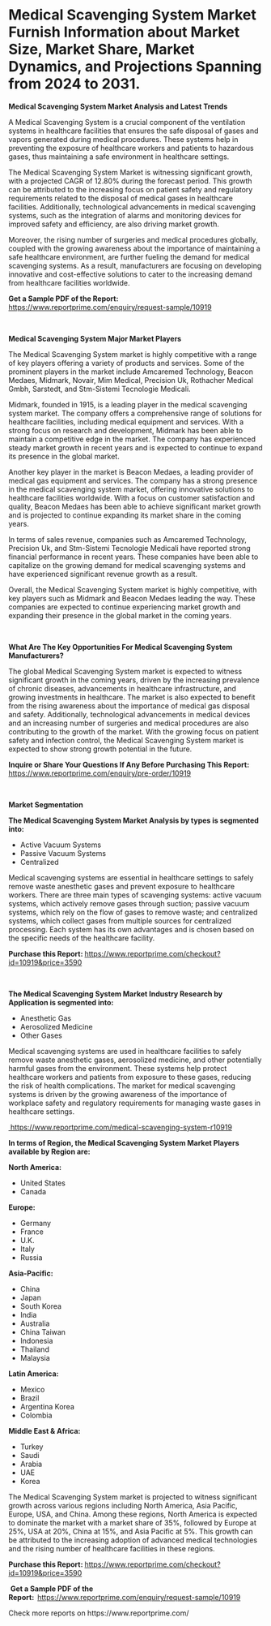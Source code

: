 <p><h1>Medical Scavenging System Market Furnish Information about Market Size, Market Share, Market Dynamics, and Projections Spanning from 2024 to 2031.</h1></p><p><strong>Medical Scavenging System Market Analysis and Latest Trends</strong></p>
<p><p>A Medical Scavenging System is a crucial component of the ventilation systems in healthcare facilities that ensures the safe disposal of gases and vapors generated during medical procedures. These systems help in preventing the exposure of healthcare workers and patients to hazardous gases, thus maintaining a safe environment in healthcare settings.</p><p>The Medical Scavenging System Market is witnessing significant growth, with a projected CAGR of 12.80% during the forecast period. This growth can be attributed to the increasing focus on patient safety and regulatory requirements related to the disposal of medical gases in healthcare facilities. Additionally, technological advancements in medical scavenging systems, such as the integration of alarms and monitoring devices for improved safety and efficiency, are also driving market growth.</p><p>Moreover, the rising number of surgeries and medical procedures globally, coupled with the growing awareness about the importance of maintaining a safe healthcare environment, are further fueling the demand for medical scavenging systems. As a result, manufacturers are focusing on developing innovative and cost-effective solutions to cater to the increasing demand from healthcare facilities worldwide.</p></p>
<p><strong>Get a Sample PDF of the Report:&nbsp;</strong> <a href="https://www.reportprime.com/enquiry/request-sample/10919">https://www.reportprime.com/enquiry/request-sample/10919</a></p>
<p>&nbsp;</p>
<p><strong>Medical Scavenging System Major Market Players</strong></p>
<p><p>The Medical Scavenging System market is highly competitive with a range of key players offering a variety of products and services. Some of the prominent players in the market include Amcaremed Technology, Beacon Medaes, Midmark, Novair, Mim Medical, Precision Uk, Rothacher Medical Gmbh, Sarstedt, and Stm-Sistemi Tecnologie Medicali.</p><p>Midmark, founded in 1915, is a leading player in the medical scavenging system market. The company offers a comprehensive range of solutions for healthcare facilities, including medical equipment and services. With a strong focus on research and development, Midmark has been able to maintain a competitive edge in the market. The company has experienced steady market growth in recent years and is expected to continue to expand its presence in the global market.</p><p>Another key player in the market is Beacon Medaes, a leading provider of medical gas equipment and services. The company has a strong presence in the medical scavenging system market, offering innovative solutions to healthcare facilities worldwide. With a focus on customer satisfaction and quality, Beacon Medaes has been able to achieve significant market growth and is projected to continue expanding its market share in the coming years.</p><p>In terms of sales revenue, companies such as Amcaremed Technology, Precision Uk, and Stm-Sistemi Tecnologie Medicali have reported strong financial performance in recent years. These companies have been able to capitalize on the growing demand for medical scavenging systems and have experienced significant revenue growth as a result.</p><p>Overall, the Medical Scavenging System market is highly competitive, with key players such as Midmark and Beacon Medaes leading the way. These companies are expected to continue experiencing market growth and expanding their presence in the global market in the coming years.</p></p>
<p>&nbsp;</p>
<p><strong>What Are The Key Opportunities For Medical Scavenging System Manufacturers?</strong></p>
<p><p>The global Medical Scavenging System market is expected to witness significant growth in the coming years, driven by the increasing prevalence of chronic diseases, advancements in healthcare infrastructure, and growing investments in healthcare. The market is also expected to benefit from the rising awareness about the importance of medical gas disposal and safety. Additionally, technological advancements in medical devices and an increasing number of surgeries and medical procedures are also contributing to the growth of the market. With the growing focus on patient safety and infection control, the Medical Scavenging System market is expected to show strong growth potential in the future.</p></p>
<p><strong>Inquire or Share Your Questions If Any Before Purchasing This Report:</strong> <a href="https://www.reportprime.com/enquiry/pre-order/10919">https://www.reportprime.com/enquiry/pre-order/10919</a></p>
<p>&nbsp;</p>
<p><strong>Market Segmentation</strong></p>
<p><strong>The Medical Scavenging System Market Analysis by types is segmented into:</strong></p>
<p><ul><li>Active Vacuum Systems</li><li>Passive Vacuum Systems</li><li>Centralized</li></ul></p>
<p><p>Medical scavenging systems are essential in healthcare settings to safely remove waste anesthetic gases and prevent exposure to healthcare workers. There are three main types of scavenging systems: active vacuum systems, which actively remove gases through suction; passive vacuum systems, which rely on the flow of gases to remove waste; and centralized systems, which collect gases from multiple sources for centralized processing. Each system has its own advantages and is chosen based on the specific needs of the healthcare facility.</p></p>
<p><strong>Purchase this Report:&nbsp;</strong><a href="https://www.reportprime.com/checkout?id=10919&price=3590">https://www.reportprime.com/checkout?id=10919&price=3590</a></p>
<p>&nbsp;</p>
<p><strong>The Medical Scavenging System Market Industry Research by Application is segmented into:</strong></p>
<p><ul><li>Anesthetic Gas</li><li>Aerosolized Medicine</li><li>Other Gases</li></ul></p>
<p><p>Medical scavenging systems are used in healthcare facilities to safely remove waste anesthetic gases, aerosolized medicine, and other potentially harmful gases from the environment. These systems help protect healthcare workers and patients from exposure to these gases, reducing the risk of health complications. The market for medical scavenging systems is driven by the growing awareness of the importance of workplace safety and regulatory requirements for managing waste gases in healthcare settings.</p></p>
<p><a href="https://www.reportprime.com/medical-scavenging-system-r10919">&nbsp;https://www.reportprime.com/medical-scavenging-system-r10919</a></p>
<p><strong>In terms of Region, the Medical Scavenging System Market Players available by Region are:</strong></p>
<p>
    <p> <strong> North America: </strong>
        <ul>
            <li>United States</li>
            <li>Canada</li>
        </ul>
        </p> 
    <p> <strong> Europe: </strong>
        <ul>
            <li>Germany</li>
            <li>France</li>
            <li>U.K.</li>
            <li>Italy</li>
            <li>Russia</li>
        </ul>
        </p> 
    <p> <strong> Asia-Pacific: </strong>
        <ul>
            <li>China</li>
            <li>Japan</li>
            <li>South Korea</li>
            <li>India</li>
            <li>Australia</li>
            <li>China Taiwan</li>
            <li>Indonesia</li>
            <li>Thailand</li>
            <li>Malaysia</li>
        </ul>
        </p> 
    <p> <strong> Latin America: </strong>
        <ul>
            <li>Mexico</li>
            <li>Brazil</li>
            <li>Argentina Korea</li>
            <li>Colombia</li>
        </ul>
        </p> 
    <p> <strong> Middle East & Africa: </strong>
        <ul>
            <li>Turkey</li>
            <li>Saudi</li>
            <li>Arabia</li>
            <li>UAE</li>
            <li>Korea</li>
        </ul>
    </p>
    </p>
<p><p>The Medical Scavenging System market is projected to witness significant growth across various regions including North America, Asia Pacific, Europe, USA, and China. Among these regions, North America is expected to dominate the market with a market share of 35%, followed by Europe at 25%, USA at 20%, China at 15%, and Asia Pacific at 5%. This growth can be attributed to the increasing adoption of advanced medical technologies and the rising number of healthcare facilities in these regions.</p></p>
<p><strong>Purchase this Report: </strong><a href="https://www.reportprime.com/checkout?id=10919&price=3590">https://www.reportprime.com/checkout?id=10919&price=3590</a></p>
<p>&nbsp;<strong>Get a Sample PDF of the Report:&nbsp;&nbsp;</strong><a href="https://www.reportprime.com/enquiry/request-sample/10919">https://www.reportprime.com/enquiry/request-sample/10919</a></p>
<p><strong></strong></p>
<p>Check more reports on https://www.reportprime.com/</p>